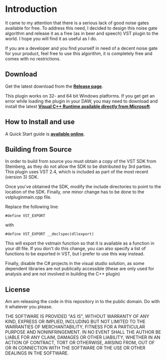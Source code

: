 # Introduction

It came to my attention that there is a serious lack of good noise gates available for free. To address this need, I decided to design this noise gate algorithm and release it as a free (as in beer and speech) VST plugin to the world. I hope you will find it as useful as I do. 

If you are a developer and you find yourself in need of a decent noise gate for your product, feel free to use this algorithm, it is completely free and comes with no restrictions. 

## Download

Get the latest download from the **[Release page](https://github.com/ValdemarOrn/NoiseInvaderVST/releases/)**.

This plugin works on 32- and 64 bit Windows platforms.
If you get get an error while loading the plugin in your DAW, you may need to download and install the latest **[Visual C++ Runtime available directly from Microsoft](https://www.microsoft.com/en-us/download/details.aspx?id=48145)**. 

## How to Install and use

A Quick Start guide is **[available online](https://github.com/ValdemarOrn/NoiseInvaderVST/releases/download/2016-11-05_02/Noise.Invader.-.Quick.Start.pdf)**.

## Building from Source

In order to build from source you must obtain a copy of the VST SDK from Steinberg, as they do not allow the SDK to be distributed by 3rd parties. This plugin uses VST 2.4, which is included as part of the most recent (version 3) SDK.

Once you've obtained the SDK, modify the include directories to point to the location of the SDK. Finally, one minor change has to be done to the vstpluginmain.cpp file.

Replace the following line:

    #define VST_EXPORT

with

    #define VST_EXPORT __declspec(dllexport)

This will export the vstmain function so that it is available as a function in your dll file. If you don't do this change, you can also specify a list of functions to be exported in VST, but I prefer to use this way instead.

Finally, disable the C# projects in the visual studio solution, as some dependent libraries are not publically accessible (these are only used for analysis and are not involved in building the C++ plugin)

## License

Am am releasing the code in this repository in to the public domain. Do with it whatever you please.

THE SOFTWARE IS PROVIDED "AS IS", WITHOUT WARRANTY OF ANY KIND, EXPRESS OR IMPLIED, INCLUDING BUT NOT LIMITED TO THE WARRANTIES OF MERCHANTABILITY, FITNESS FOR A PARTICULAR PURPOSE AND NONINFRINGEMENT. IN NO EVENT SHALL THE AUTHOR BE LIABLE FOR ANY CLAIM, DAMAGES OR OTHER LIABILITY, WHETHER IN AN ACTION OF CONTRACT, TORT OR OTHERWISE, ARISING FROM, OUT OF OR IN CONNECTION WITH THE SOFTWARE OR THE USE OR OTHER DEALINGS IN THE SOFTWARE. 